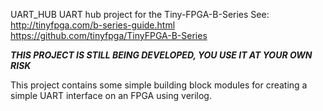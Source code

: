 UART_HUB
UART hub project for the Tiny-FPGA-B-Series
See: 
http://tinyfpga.com/b-series-guide.html
https://github.com/tinyfpga/TinyFPGA-B-Series

***THIS PROJECT IS STILL BEING DEVELOPED, YOU USE IT AT YOUR OWN RISK***

This project contains some simple building block modules for creating a simple UART interface on an FPGA using verilog.

